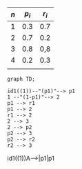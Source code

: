 
| $n$ | $p_{i}$ | $r_i$ |
| --- | ------- | ----- |
| 1   | 0.3     | 0.7   |
| 2   | 0.7     | 0.2   |
| 3   | 0.8     | 0,8   |
| 4   | 0.2     | 0.3   |
|     |         |       |
```mermaid
graph TD;

id1((1))--"(p1)"--> p1
1 --"(1-p1)"--> 2
p1 --> r1
p1 --> 2
r1 --> 2
2 --> 3
2 --> p2
p2 --> 3
p2 --> r2
r2 --> 3
```



id1((1))A-->|p1|p1


